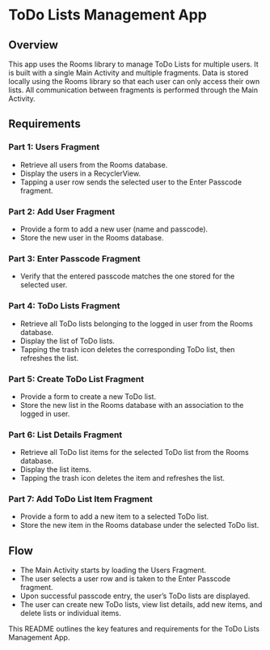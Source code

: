 # ToDo Lists Management App

## Overview
This app uses the Rooms library to manage ToDo Lists for multiple users. It is built with a single Main Activity and multiple fragments. Data is stored locally using the Rooms library so that each user can only access their own lists. All communication between fragments is performed through the Main Activity.

## Requirements

### Part 1: Users Fragment
- Retrieve all users from the Rooms database.
- Display the users in a RecyclerView.
- Tapping a user row sends the selected user to the Enter Passcode fragment.

### Part 2: Add User Fragment
- Provide a form to add a new user (name and passcode).
- Store the new user in the Rooms database.

### Part 3: Enter Passcode Fragment
- Verify that the entered passcode matches the one stored for the selected user.

### Part 4: ToDo Lists Fragment
- Retrieve all ToDo lists belonging to the logged in user from the Rooms database.
- Display the list of ToDo lists.
- Tapping the trash icon deletes the corresponding ToDo list, then refreshes the list.

### Part 5: Create ToDo List Fragment
- Provide a form to create a new ToDo list.
- Store the new list in the Rooms database with an association to the logged in user.

### Part 6: List Details Fragment
- Retrieve all ToDo list items for the selected ToDo list from the Rooms database.
- Display the list items.
- Tapping the trash icon deletes the item and refreshes the list.

### Part 7: Add ToDo List Item Fragment
- Provide a form to add a new item to a selected ToDo list.
- Store the new item in the Rooms database under the selected ToDo list.

## Flow
- The Main Activity starts by loading the Users Fragment.
- The user selects a user row and is taken to the Enter Passcode fragment.
- Upon successful passcode entry, the user’s ToDo lists are displayed.
- The user can create new ToDo lists, view list details, add new items, and delete lists or individual items.

This README outlines the key features and requirements for the ToDo Lists Management App.
